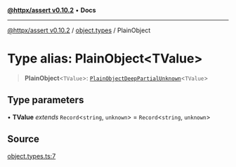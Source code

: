 [**@httpx/assert v0.10.2**](../../README.md) • **Docs**

***

[@httpx/assert v0.10.2](../../README.md) / [object.types](../README.md) / PlainObject

# Type alias: PlainObject\<TValue\>

> **PlainObject**\<`TValue`\>: [`PlainObjectDeepPartialUnknown`](PlainObjectDeepPartialUnknown.md)\<`TValue`\>

## Type parameters

• **TValue** *extends* `Record`\<`string`, `unknown`\> = `Record`\<`string`, `unknown`\>

## Source

[object.types.ts:7](https://github.com/belgattitude/httpx/blob/9872a04f73c192beff5f4b4d63a156ff5269c00c/packages/assert/src/object.types.ts#L7)
